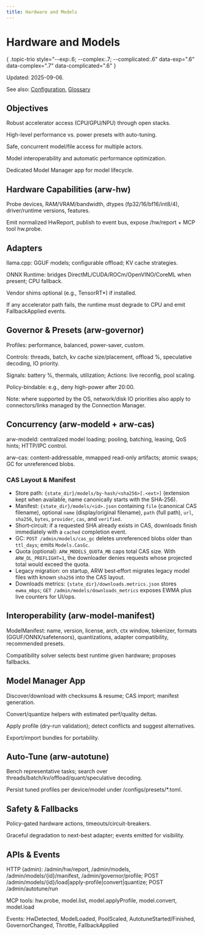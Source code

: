 ```yaml
---
title: Hardware and Models
---
```


# Hardware and Models
{ .topic-trio style="--exp:.6; --complex:.7; --complicated:.6" data-exp=".6" data-complex=".7" data-complicated=".6" }

Updated: 2025-09-06.

See also: [Configuration](CONFIGURATION.md), [Glossary](GLOSSARY.md)

## Objectives

Robust accelerator access (CPU/GPU/NPU) through open stacks.

High-level performance vs. power presets with auto-tuning.

Safe, concurrent model/file access for multiple actors.

Model interoperability and automatic performance optimization.

Dedicated Model Manager app for model lifecycle.

## Hardware Capabilities (arw-hw)

Probe devices, RAM/VRAM/bandwidth, dtypes (fp32/16/bf16/int8/4), driver/runtime versions, features.

Emit normalized HwReport, publish to event bus, expose /hw/report + MCP tool hw.probe.

## Adapters

llama.cpp: GGUF models; configurable offload; KV cache strategies.

ONNX Runtime: bridges DirectML/CUDA/ROCm/OpenVINO/CoreML when present; CPU fallback.

Vendor shims optional (e.g., TensorRT*) if installed.

If any accelerator path fails, the runtime must degrade to CPU and emit FallbackApplied events.

## Governor & Presets (arw-governor)

Profiles: performance, balanced, power-saver, custom.

Controls: threads, batch, kv cache size/placement, offload %, speculative decoding, IO priority.

Signals: battery %, thermals, utilization; Actions: live reconfig, pool scaling.

Policy-bindable: e.g., deny high-power after 20:00.

Note: where supported by the OS, network/disk IO priorities also apply to connectors/links managed by the Connection Manager.

## Concurrency (arw-modeld + arw-cas)

arw-modeld: centralized model loading; pooling, batching, leasing, QoS hints; HTTP/IPC control.

arw-cas: content-addressable, mmapped read-only artifacts; atomic swaps; GC for unreferenced blobs.

### CAS Layout & Manifest
- Store path: `{state_dir}/models/by-hash/<sha256>[.<ext>]` (extension kept when available, name canonically starts with the SHA‑256).
- Manifest: `{state_dir}/models/<id>.json` containing `file` (canonical CAS filename), optional `name` (display/original filename), `path` (full path), `url`, `sha256`, `bytes`, `provider`, `cas`, and `verified`.
- Short‑circuit: if a requested SHA already exists in CAS, downloads finish immediately with a `cached` completion event.
- GC: `POST /admin/models/cas_gc` deletes unreferenced blobs older than `ttl_days`; emits `Models.CasGc`.
- Quota (optional): `ARW_MODELS_QUOTA_MB` caps total CAS size. With `ARW_DL_PREFLIGHT=1`, the downloader denies requests whose projected total would exceed the quota.
 - Legacy migration: on startup, ARW best‑effort migrates legacy model files with known `sha256` into the CAS layout.
 - Downloads metrics: `{state_dir}/downloads.metrics.json` stores `ewma_mbps`; `GET /admin/models/downloads_metrics` exposes EWMA plus live counters for UI/ops.

## Interoperability (arw-model-manifest)

ModelManifest: name, version, license, arch, ctx window, tokenizer, formats (GGUF/ONNX/safetensors), quantizations, adapter compatibility, recommended presets.

Compatibility solver selects best runtime given hardware; proposes fallbacks.

## Model Manager App

Discover/download with checksums & resume; CAS import; manifest generation.

Convert/quantize helpers with estimated perf/quality deltas.

Apply profile (dry-run validation); detect conflicts and suggest alternatives.

Export/import bundles for portability.

## Auto-Tune (arw-autotune)

Bench representative tasks; search over threads/batch/kv/offload/quant/speculative decoding.

Persist tuned profiles per device/model under /configs/presets/*.toml.

## Safety & Fallbacks

Policy-gated hardware actions, timeouts/circuit-breakers.

Graceful degradation to next-best adapter; events emitted for visibility.

## APIs & Events

HTTP (admin): /admin/hw/report, /admin/models, /admin/models/{id}/manifest, /admin/governor/profile; POST /admin/models/{id}/load|apply-profile|convert|quantize; POST /admin/autotune/run

MCP tools: hw.probe, model.list, model.applyProfile, model.convert, model.load

Events: HwDetected, ModelLoaded, PoolScaled, AutotuneStarted/Finished, GovernorChanged, Throttle, FallbackApplied
